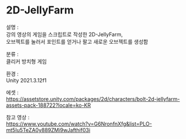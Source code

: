 # 2D-JellyFarm

설명 :   
강의 영상의 게임을 스크립트로 작성한 2D-JellyFarm,   
오브젝트를 눌러서 포인트를 얻거나 팔고 새로운 오브젝트를 생성함

분류 :   
클리커 방치형 게임

환경 :   
Unity 2021.3.12f1

에셋 :   
https://assetstore.unity.com/packages/2d/characters/bolt-2d-jellyfarm-assets-pack-188722?locale=ko-KR   

참고 영상 :   
https://www.youtube.com/watch?v=G6NronfnXfg&list=PLO-mt5Iu5TeZA0y889ZMi9wJafthif03i

